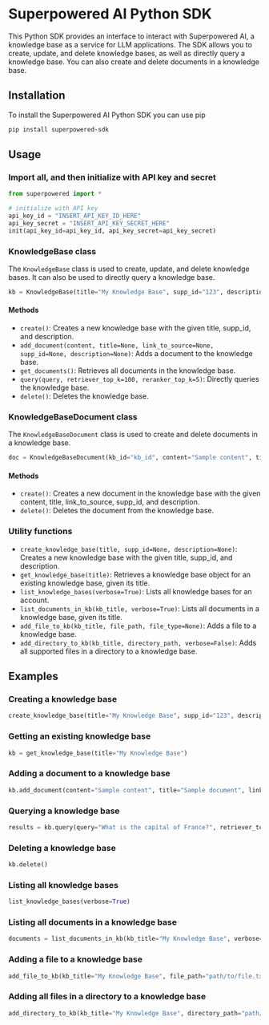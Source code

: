 # Superpowered AI Python SDK

This Python SDK provides an interface to interact with Superpowered AI, a knowledge base as a service for LLM applications. The SDK allows you to create, update, and delete knowledge bases, as well as directly query a knowledge base. You can also create and delete documents in a knowledge base.

## Installation

To install the Superpowered AI Python SDK you can use pip

```bash
pip install superpowered-sdk
```

## Usage

### Import all, and then initialize with API key and secret
```python
from superpowered import *

# initialize with API key
api_key_id = "INSERT_API_KEY_ID_HERE"
api_key_secret = "INSERT_API_KEY_SECRET_HERE"
init(api_key_id=api_key_id, api_key_secret=api_key_secret)
```

### KnowledgeBase class

The `KnowledgeBase` class is used to create, update, and delete knowledge bases. It can also be used to directly query a knowledge base.

```python
kb = KnowledgeBase(title="My Knowledge Base", supp_id="123", description="A sample knowledge base")
```

#### Methods

- `create()`: Creates a new knowledge base with the given title, supp_id, and description.
- `add_document(content, title=None, link_to_source=None, supp_id=None, description=None)`: Adds a document to the knowledge base.
- `get_documents()`: Retrieves all documents in the knowledge base.
- `query(query, retriever_top_k=100, reranker_top_k=5)`: Directly queries the knowledge base.
- `delete()`: Deletes the knowledge base.

### KnowledgeBaseDocument class

The `KnowledgeBaseDocument` class is used to create and delete documents in a knowledge base.

```python
doc = KnowledgeBaseDocument(kb_id="kb_id", content="Sample content", title="Sample document", link_to_source="https://example.com", supp_id="123", description="A sample document")
```

#### Methods

- `create()`: Creates a new document in the knowledge base with the given content, title, link_to_source, supp_id, and description.
- `delete()`: Deletes the document from the knowledge base.

### Utility functions

- `create_knowledge_base(title, supp_id=None, description=None)`: Creates a new knowledge base with the given title, supp_id, and description.
- `get_knowledge_base(title)`: Retrieves a knowledge base object for an existing knowledge base, given its title.
- `list_knowledge_bases(verbose=True)`: Lists all knowledge bases for an account.
- `list_documents_in_kb(kb_title, verbose=True)`: Lists all documents in a knowledge base, given its title.
- `add_file_to_kb(kb_title, file_path, file_type=None)`: Adds a file to a knowledge base.
- `add_directory_to_kb(kb_title, directory_path, verbose=False)`: Adds all supported files in a directory to a knowledge base.

## Examples

### Creating a knowledge base

```python
create_knowledge_base(title="My Knowledge Base", supp_id="123", description="A sample knowledge base")
```

### Getting an existing knowledge base
```python
kb = get_knowledge_base(title="My Knowledge Base")
```

### Adding a document to a knowledge base

```python
kb.add_document(content="Sample content", title="Sample document", link_to_source="https://example.com", supp_id="123", description="A sample document")
```

### Querying a knowledge base

```python
results = kb.query(query="What is the capital of France?", retriever_top_k=100, reranker_top_k=5)
```

### Deleting a knowledge base

```python
kb.delete()
```

### Listing all knowledge bases

```python
list_knowledge_bases(verbose=True)
```

### Listing all documents in a knowledge base

```python
documents = list_documents_in_kb(kb_title="My Knowledge Base", verbose=True)
```

### Adding a file to a knowledge base

```python
add_file_to_kb(kb_title="My Knowledge Base", file_path="path/to/file.txt")
```

### Adding all files in a directory to a knowledge base

```python
add_directory_to_kb(kb_title="My Knowledge Base", directory_path="path/to/directory")
```
